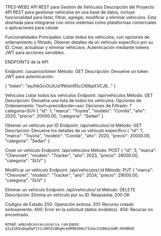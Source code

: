 TPE3-WEB2
API REST para Gestión de Vehículos Descripción del Proyecto API REST para gestionar vehículos en una base de datos, incluye funcionalidad para listar, filtrar, agregar, modificar y eliminar vehículos. Esta diseñada para integrarse con otros sistemas como plataformas comerciales o aplicaciones para celular

Funcionalidades Principales: Listar todos los vehículos, con opciones de ordenamiento y filtrado. Obtener detalles de un vehículo específico por su ID. Crear, actualizar y eliminar vehículos. Autenticación mediante tokens JWT para acciones sensibles.

ENDPOINTS de la API

Endpoint: /usuarios/token 
Método: GET Descripción: Devuelve un token JWT para autenticación:

{ "token": "eyJhbGciOiJIUzI1NiIsInR5cCI6IkpXVCJ9..." }

Vehículos 
Listar todos los vehículos Endpoint: /api/vehiculos 
Método: GET 
Descripción: Devuelve una lista de todos los vehículos. 
Opciones de Ordenamiento: ?sort=precio&order=asc
Opciones de Filtrado: 
?categoria=SUV { "id": 1, "marca": "Toyota", "modelo": "Corolla", "año": 2020, "precio": 20000.00, "categoria": "Sedan" }

Obtener un vehículo por ID Endpoint: /api/vehiculos/:id 
Método: GET Descripción: Devuelve los detalles de un vehículo específico 
{ "id": 1, "marca": "Toyota", "modelo": "Corolla", "año": 2020, "precio": 20000.00, "categoria": "Sedan" }

Crear un vehículo Endpoint: /api/vehiculos
Método: POST { "id": 5, "marca": "Chevrolet", "modelo": "Tracker", "año": 2023, "precio": 28000.00, "categoria": "SUV" }

Modificar un vehículo Endpoint: /api/vehiculos/:id 
Método: PUT
{ "marca": "Chevrolet", "modelo": "Tracker", "año": 2024, "precio": 29000.00, "categoria": "SUV" }

Eliminar un vehículo Endpoint: /api/vehiculos/:id
Método: DELETE Descripción: Elimina un vehículo por su ID.
Respuesta: 200 OK

Códigos de Estado 200: Operación exitosa. 201: Recurso creado exitosamente. 400: Error en la solicitud (datos inválidos). 404: Recurso no encontrado.

email: `admin@concesionaria.com`
pass: `$2y$10$xQop0wF1YJ/dKhZcWDqHceUM96S04u73zGeJtU80a1GmM.H5H0EHC`
